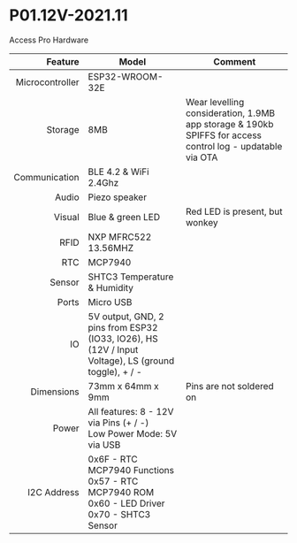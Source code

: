 # P01.12V-2021.11
Access Pro Hardware

|         Feature 	| Model                                                                                               	| Comment                                                                                                   	|
|----------------:	|-----------------------------------------------------------------------------------------------------	|-----------------------------------------------------------------------------------------------------------	|
| Microcontroller 	| ESP32-WROOM-32E                                                                                     	|                                                                                                           	|
|         Storage 	| 8MB                                                                                                 	| Wear levelling consideration, 1.9MB app storage & 190kb SPIFFS for access control log - updatable via OTA 	|
|   Communication 	| BLE 4.2 & WiFi 2.4Ghz                                                                               	|                                                                                                           	|
|           Audio 	| Piezo speaker                                                                                       	|                                                                                                           	|
|          Visual 	| Blue & green LED                                                                                    	| Red LED is present, but wonkey                                                    	|
|            RFID 	| NXP MFRC522 13.56MHZ                                                                                	|                                                                                                           	|
|             RTC 	| MCP7940                                                                                             	|                                                                                                           	|
|          Sensor 	| SHTC3 Temperature & Humidity                                                                        	|                                                                                                           	|
|           Ports 	| Micro USB                                                                                           	|                                                                                                           	|
|              IO 	| 5V output, GND, 2 pins from ESP32 (IO33, IO26), HS (12V / Input Voltage), LS (ground toggle), + / - 	|                                                                                                           	|
|      Dimensions 	| 73mm x 64mm x 9mm                                                                                   	| Pins are not soldered on                                                                                  	|
|           Power 	| All features: 8 - 12V via Pins (+ / -)<br>Low Power Mode: 5V via USB                                	|                                                                                                           	|
|     I2C Address 	| 0x6F - RTC MCP7940 Functions<br>0x57 - RTC MCP7940 ROM<br>0x60 - LED Driver<br>0x70 - SHTC3 Sensor  	|                                                                                                           	|
